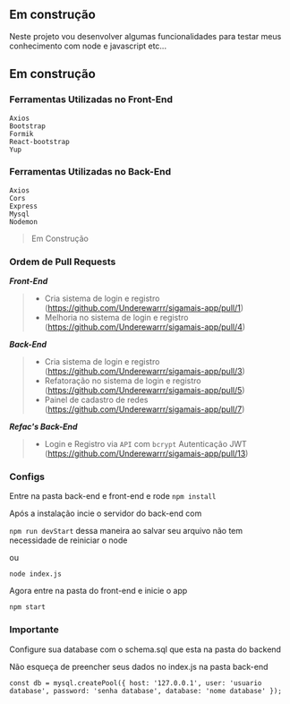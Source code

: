 ## Em construção
Neste projeto vou desenvolver algumas funcionalidades para testar meus conhecimento com node e javascript etc...

## Em construção

### Ferramentas Utilizadas no Front-End
    Axios
    Bootstrap
    Formik
    React-bootstrap 
    Yup 
### Ferramentas Utilizadas no Back-End
    Axios
    Cors
    Express
    Mysql
    Nodemon

> Em Construção

### Ordem de Pull Requests
 ***Front-End*** 
> - Cria sistema de login e registro (https://github.com/Underewarrr/sigamais-app/pull/1)
> - Melhoria no sistema de login e registro (https://github.com/Underewarrr/sigamais-app/pull/4)
> 
 ***Back-End***
> - Cria sistema de login e registro (https://github.com/Underewarrr/sigamais-app/pull/3)
> - Refatoração no sistema de login e registro (https://github.com/Underewarrr/sigamais-app/pull/5)
> - Painel de cadastro de redes (https://github.com/Underewarrr/sigamais-app/pull/7)

 ***Refac's Back-End***
> - Login e Registro via `API` com `bcrypt` Autenticação JWT (https://github.com/Underewarrr/sigamais-app/pull/13)

### Configs

Entre na pasta back-end e front-end e rode `npm install`

Após a instalação incie o servidor do back-end com

`npm run devStart` dessa maneira ao salvar seu arquivo não tem necessidade de reiniciar o node

ou 

`node index.js`

Agora entre na pasta do front-end e inicie o app

`npm start`
### Importante
Configure sua database com o schema.sql que esta na pasta do backend

Não esqueça de preencher seus dados no index.js na pasta back-end

`const db = mysql.createPool({
    host: '127.0.0.1',
    user: 'usuario database',
    password: 'senha database',
    database: 'nome database'
});`
